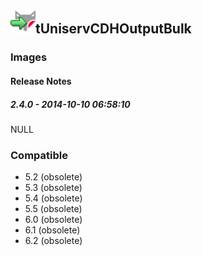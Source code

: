 ## <img src='./logo.jpg' width='40' height='40'>tUniservCDHOutputBulk

### Images




#### Release Notes

##### 2.4.0 - 2014-10-10 06:58:10
NULL
### Compatible
 -  5.2 (obsolete)
 -   5.3 (obsolete)
 -   5.4 (obsolete)
 -   5.5 (obsolete)
 -   6.0 (obsolete)
 -   6.1 (obsolete)
 -   6.2 (obsolete)